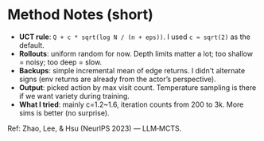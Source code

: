 # Method Notes (short)

- **UCT rule**: `Q + c * sqrt(log N / (n + eps))`. I used `c ≈ sqrt(2)` as the default.
- **Rollouts**: uniform random for now. Depth limits matter a lot; too shallow = noisy; too deep = slow.
- **Backups**: simple incremental mean of edge returns. I didn't alternate signs (env returns are already from the actor’s perspective).
- **Output**: picked action by max visit count. Temperature sampling is there if we want variety during training.
- **What I tried**: mainly c=1.2~1.6, iteration counts from 200 to 3k. More sims is better (no surprise).


Ref: Zhao, Lee, & Hsu (NeurIPS 2023) — LLM‑MCTS.
